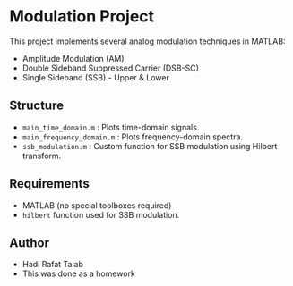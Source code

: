 # Modulation Project

This project implements several analog modulation techniques in MATLAB:
- Amplitude Modulation (AM)
- Double Sideband Suppressed Carrier (DSB-SC)
- Single Sideband (SSB) - Upper & Lower

## Structure

- `main_time_domain.m` : Plots time-domain signals.
- `main_frequency_domain.m` : Plots frequency-domain spectra.
- `ssb_modulation.m` : Custom function for SSB modulation using Hilbert transform.

## Requirements

- MATLAB (no special toolboxes required)
- `hilbert` function used for SSB modulation.

## Author

- Hadi Rafat Talab
- This was done as a homework
